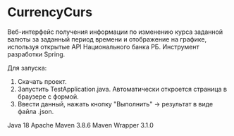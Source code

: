# CurrencyCurs
Веб-интерфейс получения информации по изменению курса заданной валюты за заданный период времени и отображение на графике, 
используя открытые API Национального банка РБ. Инструмент разработки Spring.

Для запуска:
1. Скачать проект.
2. Запустить TestApplication.java. Автоматически откроется страница в браузере с формой.
3. Ввести данный, нажать кнопку "Выполнить" -> результат в виде файла .json.

Java 18 
Apache Maven 3.8.6
Maven Wrapper 3.1.0
